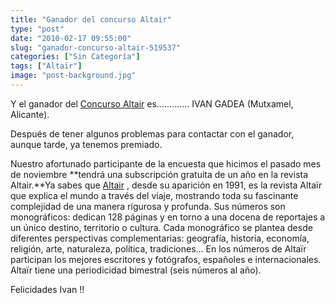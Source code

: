 ```yaml
---
title: "Ganador del concurso Altair"
type: "post"
date: "2010-02-17 09:55:00"
slug: "ganador-concurso-altair-519537"
categories: ["Sin Categoría"]
tags: ["Altaïr"]
image: "post-background.jpg"
---
```


Y el ganador del [Concurso Altair](http://www.missviajes.com/concurso-altair-cumpleanos-missviajes-374384) es............. IVAN GADEA (Mutxamel, Alicante).

Después de tener algunos problemas para contactar con el ganador, aunque tarde, ya tenemos premiado.

Nuestro afortunado participante de la encuesta que hicimos el pasado mes de noviembre **tendrá una subscripción gratuita de un año en la revista Altair.**Ya sabes que [Altair](http://www.altair.es/) , desde su aparición en 1991, es la revista Altaïr que explica el mundo a través del viaje, mostrando toda su fascinante complejidad de una manera rigurosa y profunda. Sus números son monográficos: dedican 128 páginas y en torno a una docena de reportajes a un único destino, territorio o cultura. Cada monográfico se plantea desde diferentes perspectivas complementarias: geografía, historia, economía, religión, arte, naturaleza, política, tradiciones... En los números de Altaïr participan los mejores escritores y fotógrafos, españoles e internacionales. Altaïr tiene una periodicidad bimestral (seis números al año).

Felicidades Ivan !!